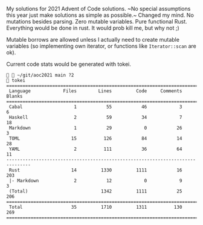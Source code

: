 My solutions for 2021 Advent of Code solutions. ~No special assumptions this year
just make solutions as simple as possible.~ Changed my mind. No mutations
besides parsing. Zero mutable variables. Pure functional Rust. Everything would
be done in rust. It would prob kill me, but why not ;)

Mutable borrows are allowed unless I actually need to create mutable variables
(so implementing own iterator, or functions like `Iterator::scan` are ok).

Current code stats would be generated with tokei.

```
  ~/git/aoc2021 main ?2
 tokei
===============================================================================
 Language            Files        Lines         Code     Comments       Blanks
===============================================================================
 Cabal                   1           55           46            3            6
 Haskell                 2           59           34            7           18
 Markdown                1           29            0           26            3
 TOML                   15          126           84           14           28
 YAML                    2          111           36           64           11
-------------------------------------------------------------------------------
 Rust                   14         1330         1111           16          203
 |- Markdown             2           12            0            9            3
 (Total)                           1342         1111           25          206
===============================================================================
 Total                  35         1710         1311          130          269
===============================================================================
```
